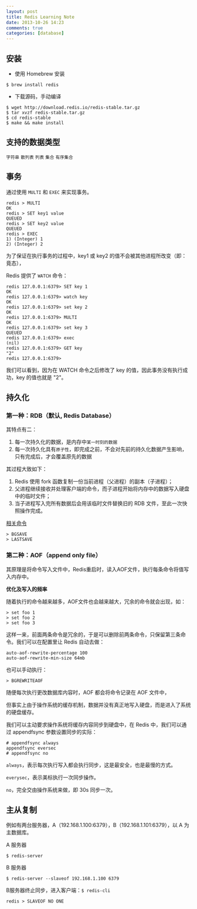 ```yaml
---
layout: post
title: Redis Learning Note
date: 2013-10-26 14:23
comments: true
categories: [database]
---
```


## 安装

- 使用 Homebrew 安装

```
$ brew install redis
```

- 下载源码，手动编译

```
$ wget http://download.redis.io/redis-stable.tar.gz
$ tar xvzf redis-stable.tar.gz
$ cd redis-stable
$ make && make install
```

## 支持的数据类型

`字符串` `散列表` `列表` `集合` `有序集合`

## 事务

通过使用 `MULTI` 和 `EXEC` 来实现事务。

```
redis > MULTI
OK
redis > SET key1 value
QUEUED
redis > SET key2 value
QUEUED
redis > EXEC
1) (Integer) 1
2) (Integer) 2
```

为了保证在执行事务的过程中，key1 或 key2 的值不会被其他进程所改变（即：竟态），

Redis 提供了 `WATCH` 命令：

```
redis 127.0.0.1:6379> SET key 1
OK
redis 127.0.0.1:6379> watch key
OK
redis 127.0.0.1:6379> set key 2
OK
redis 127.0.0.1:6379> MULTI
OK
redis 127.0.0.1:6379> set key 3
QUEUED
redis 127.0.0.1:6379> exec
(nil)
redis 127.0.0.1:6379> GET key
"2"
redis 127.0.0.1:6379>
```

我们可以看到，因为在 WATCH 命令之后修改了 key 的值，因此事务没有执行成功，key 的值也就是 "2"。

## 持久化

### 第一种：RDB（默认, Redis Database）

其特点有二：

1. 每一次持久化的数据，是内存中`某一时刻的数据`
2. 每一次持久化具有`原子性`，即完成之前，不会对先前的持久化数据产生影响，只有完成后，才会覆盖原先的数据

其过程大致如下：

1. Redis 使用 fork 函数复制一份当前进程（父进程）的副本（子进程）；
2. 父进程继续接收并处理客户端的命令，而子进程开始将内存中的数据写入硬盘中的临时文件；
3. 当子进程写入完所有数据后会用该临时文件替换旧的 RDB 文件，至此一次快照操作完成。

[相关命令](http://redis.io/commands/bgsave)

```
> BGSAVE
> LASTSAVE
```
  
### 第二种：AOF（append only file）

其原理是将命令写入文件中，Redis重启时，读入AOF文件，执行每条命令将值写入内存中。

**优化及写入的频率**

随着执行的命令越来越多，AOF文件也会越来越大，冗余的命令就会出现，如：

```
> set foo 1
> set foo 2
> set foo 3
```

这样一来，前面两条命令是冗余的，于是可以删除前两条命令，只保留第三条命令。我们可以在配置里让 Redis 自动去做：

```
auto-aof-rewrite-percentage 100
auto-aof-rewrite-min-size 64mb
```

也可以手动执行：

```
> BGREWRITEAOF
```

随便每次执行更改数据库内容时，AOF 都会将命令记录在 AOF 文件中，

但事实上由于操作系统的缓存机制，数据并没有真正地写入硬盘，而是进入了系统的硬盘缓存。

我们可以主动要求操作系统将缓存内容同步到硬盘中，在 Redis 中，我们可以通过 appendfsync 参数设置同步的实际：

```
# appendfsync always
appendfsync eversec
# appendfsync no        
```

`always`，表示每次执行写入都会执行同步，这是最安全，也是最慢的方式。

`everysec`，表示美标执行一次同步操作。

`no`，完全交由操作系统来做，即 30s 同步一次。


## 主从复制

例如有两台服务器，A（192.168.1.100:6379），B（192.168.1.101:6379），以 A 为主数据库。

A 服务器

```
$ redis-server
```

B 服务器

```
$ redis-server --slaveof 192.168.1.100 6379
```

B服务器终止同步，进入客户端：`$ redis-cli`

```
redis > SLAVEOF NO ONE
```
